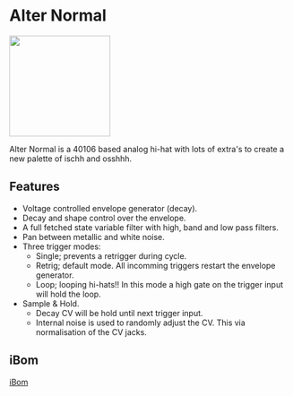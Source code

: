 # Alter Normal

<img src="https://raw.githubusercontent.com/PierreIsCoding/sdiy/main/Alter_Normal/images/Front_1.png" width="180" />

Alter Normal is a 40106 based analog hi-hat with lots of extra's to create a new palette of ischh and osshhh.

## Features
* Voltage controlled envelope generator (decay).
* Decay and shape control over the envelope.
* A full fetched state variable filter with high, band and low pass filters.
* Pan between metallic and white noise.
* Three trigger modes:
  * Single; prevents a retrigger during cycle.
  * Retrig; default mode. All incomming triggers restart the envelope generator.
  * Loop; looping hi-hats!! In this mode a high gate on the trigger input will hold the loop.
* Sample & Hold.
  * Decay CV will be hold until next trigger input.
  * Internal noise is used to randomly adjust the CV. This via normalisation of the CV jacks.
 
 ## iBom
 [iBom](https://htmlpreview.github.io/?https://github.com/PierreIsCoding/sdiy/blob/main/Alter_Normal/ibom.html)
